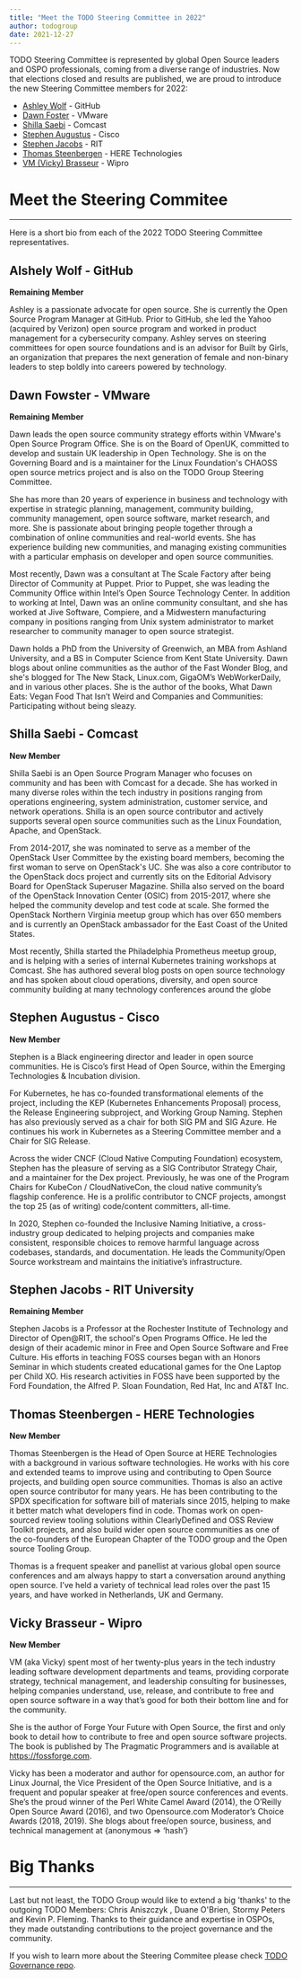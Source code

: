 ```yaml
---
title: "Meet the TODO Steering Committee in 2022"
author: todogroup
date: 2021-12-27
---
```


TODO Steering Committee is represented by global Open Source leaders and OSPO professionals, coming from a diverse range of industries.
Now that elections closed and results are published, we are proud to introduce the new Steering Committee members for 2022:

* [Ashley Wolf](https://twitter.com/Meta_Ashley) - GitHub
* [Dawn Foster](https://twitter.com/geekygirldawn) - VMware
* [Shilla Saebi](https://twitter.com/ShillaSaebi) - Comcast
* [Stephen Augustus](https://twitter.com/stephenaugustus) - Cisco
* [Stephen Jacobs](https://www.linkedin.com/in/itprofjacobs/) - RIT
* [Thomas Steenbergen](https://twitter.com/tsteenbe) - HERE Technologies
* [VM (Vicky) Brasseur](https://twitter.com/vmbrasseur) - Wipro


# Meet the Steering Commitee

***

Here is a short bio from each of the 2022 TODO Steering Committee representatives.

## Alshely Wolf - GitHub
**Remaining Member**

Ashley is a passionate advocate for open source. She is currently the Open Source Program Manager at GitHub. Prior to GitHub, she led the Yahoo (acquired by Verizon) open source program and worked in product management for a cybersecurity company. Ashley serves on steering committees for open source foundations and is an advisor for Built by Girls, an organization that prepares the next generation of female and non-binary leaders to step boldly into careers powered by technology. 

## Dawn Fowster - VMware
**Remaining Member**

Dawn leads the open source community strategy efforts within VMware's Open Source Program Office. She is on the Board of OpenUK, committed to develop and sustain UK leadership in Open Technology. She is on the Governing Board and is a maintainer for the Linux Foundation's CHAOSS open source metrics project and is also on the TODO Group Steering Committee.

She has more than 20 years of experience in business and technology with expertise in strategic planning, management, community building, community management, open source software, market research, and more. She is passionate about bringing people together through a combination of online communities and real-world events. She has experience building new communities, and managing existing communities with a particular emphasis on developer and open source communities.

Most recently, Dawn was a consultant at The Scale Factory after being Director of Community at Puppet. Prior to Puppet, she was leading the Community Office within Intel’s Open Source Technology Center. In addition to working at Intel, Dawn was an online community consultant, and she has worked at Jive Software, Compiere, and a Midwestern manufacturing company in positions ranging from Unix system administrator to market researcher to community manager to open source strategist.

Dawn holds a PhD from the University of Greenwich, an MBA from Ashland University, and a BS in Computer Science from Kent State University. Dawn blogs about online communities as the author of the Fast Wonder Blog, and she's blogged for The New Stack, Linux.com, GigaOM’s WebWorkerDaily, and in various other places. She is the author of the books, What Dawn Eats: Vegan Food That Isn’t Weird and Companies and Communities: Participating without being sleazy.

## Shilla Saebi - Comcast
**New Member**

Shilla Saebi is an Open Source Program Manager who focuses on community and has been with Comcast for a decade. She has worked in many diverse roles within the tech industry in positions ranging from operations engineering, system administration, customer service, and network operations. Shilla is an open source contributor and actively supports several open source communities such as the Linux Foundation, Apache, and OpenStack.

From 2014-2017, she was nominated to serve as a member of the OpenStack User Committee by the existing board members, becoming the first woman to serve on OpenStack's UC. She was also a core contributor to the OpenStack docs project and currently sits on the Editorial Advisory Board for OpenStack Superuser Magazine. Shilla also served on the board of the OpenStack Innovation Center (OSIC) from 2015-2017, where she helped the community develop and test code at scale. She formed the OpenStack Northern Virginia meetup group which has over 650 members and is currently an OpenStack ambassador for the East Coast of the United States.

Most recently, Shilla started the Philadelphia Prometheus meetup group, and is helping with a series of internal Kubernetes training workshops at Comcast. She has authored several blog posts on open source technology and has spoken about cloud operations, diversity, and open source community building at many technology conferences around the globe

## Stephen Augustus - Cisco
**New Member**


Stephen is a Black engineering director and leader in open source communities. He is Cisco’s first Head of Open Source, within the Emerging Technologies & Incubation division.

For Kubernetes, he has co-founded transformational elements of the project, including the KEP (Kubernetes Enhancements Proposal) process, the Release Engineering subproject, and Working Group Naming. Stephen has also previously served as a chair for both SIG PM and SIG Azure. He continues his work in Kubernetes as a Steering Committee member and a Chair for SIG Release.

Across the wider CNCF (Cloud Native Computing Foundation) ecosystem, Stephen has the pleasure of serving as a SIG Contributor Strategy Chair, and a maintainer for the Dex project. Previously, he was one of the Program Chairs for KubeCon / CloudNativeCon, the cloud native community’s flagship conference. He is a prolific contributor to CNCF projects, amongst the top 25 (as of writing) code/content committers, all-time.

In 2020, Stephen co-founded the Inclusive Naming Initiative, a cross-industry group dedicated to helping projects and companies make consistent, responsible choices to remove harmful language across codebases, standards, and documentation. He leads the Community/Open Source workstream and maintains the initiative’s infrastructure.

## Stephen Jacobs - RIT University
**Remaining Member**

Stephen Jacobs is a Professor at the Rochester Institute of Technology and Director of Open@RIT, the school's Open Programs Office. He led the design of their academic minor in Free and Open Source Software and Free Culture. His efforts in teaching FOSS courses began with an Honors Seminar in which students created educational games for the One Laptop per Child XO. His research activities in FOSS have been supported by the Ford Foundation, the Alfred P. Sloan Foundation, Red Hat, Inc and AT&T Inc.

## Thomas Steenbergen - HERE Technologies
**New Member**


Thomas Steenbergen is the Head of Open Source at HERE Technologies with a background in various software technologies. He works with his core and extended teams to improve using and contributing to Open Source projects, and building open source communities. Thomas is also an active open source contributor for many years. He has been contributing to the SPDX specification for software bill of materials since 2015, helping to make it better match what developers find in code. Thomas work on open-sourced review tooling solutions within ClearlyDefined and OSS Review Toolkit projects, and also build wider open source communities as one of the co-founders of the European Chapter of the TODO group and the Open source Tooling Group.

Thomas is a frequent speaker and panellist at various global open source conferences and am always happy to start a conversation around anything open source. I’ve held a variety of technical lead roles over the past 15 years, and have worked in Netherlands, UK and Germany.


## Vicky Brasseur - Wipro
**New Member**


VM (aka Vicky) spent most of her twenty-plus years in the tech industry leading software development departments and teams, providing corporate strategy, technical management, and leadership consulting for businesses, helping companies understand, use, release, and contribute to free and open source software in a way that’s good for both their bottom line and for the community.

She is the author of Forge Your Future with Open Source, the first and only book to detail how to contribute to free and open source software projects. The book is published by The Pragmatic Programmers and is available at https://fossforge.com.

Vicky has been a moderator and author for opensource.com, an author for Linux Journal, the Vice President of the Open Source Initiative, and is a frequent and popular speaker at free/open source conferences and events. She’s the proud winner of the Perl White Camel Award (2014), the O’Reilly Open Source Award (2016), and two Opensource.com Moderator’s Choice Awards (2018, 2019). She blogs about free/open source, business, and technical management at {anonymous => ‘hash’}



# Big Thanks

*** 

Last but not least, the TODO Group would like to extend a big 'thanks' to the outgoing TODO Members: Chris Aniszczyk , Duane O'Brien, Stormy Peters and Kevin P. Fleming.  Thanks to their guidance and expertise in OSPOs, they made outstanding contributions to the project governance and the community.

If you wish to learn more about the Steering Commitee please check [TODO Governance repo](https://github.com/todogroup/governance).
